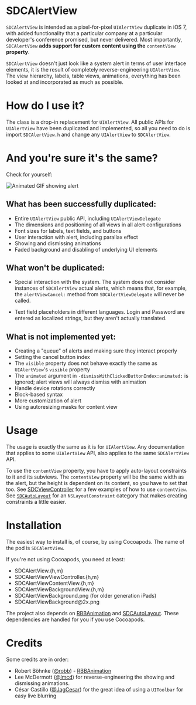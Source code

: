 SDCAlertView
============
`SDCAlertView` is intended as a pixel-for-pixel `UIAlertView` duplicate in iOS 7, with added functionality that a particular company at a particular developer's conference promised, but never delivered. Most importantly, `SDCAlertView` **adds support for custom content using the** `contentView` **property**.

`SDCAlertView` doesn't just look like a system alert in terms of user interface elements, it is the result of completely reverse-engineering `UIAlertView`. The view hierarchy, labels, table views, animations, everything has been looked at and incorporated as much as possible.

How do I use it?
================
The class is a drop-in replacement for `UIAlertView`. All public APIs for `UIAlertView` have been duplicated and implemented, so all you need to do is import `SDCAlertView.h` and change any `UIAlertView` to `SDCAlertView`.

And you're sure it's the same?
==============================
Check for yourself:

![Animated GIF showing alert](http://scott90.github.io/SDCAlertView/ProgressViewAlert.gif)

What has been successfully duplicated:
--------------------------------------

- Entire `UIAlertView` public API, including `UIAlertViewDelegate`
- The dimensions and positioning of all views in all alert configurations
- Font sizes for labels, text fields, and buttons
- User interaction with alert, including parallax effect
- Showing and dismissing animations
- Faded background and disabling of underlying UI elements

What won't be duplicated:
-------------------------

- Special interaction with the system. The system does not consider instances of `SDCAlertView` actual alerts, which means that, for example, the `alertViewCancel:` method from `SDCAlertViewDelegate` will never be called.

- Text field placeholders in different languages. Login and Password are entered as localized strings, but they aren't actually translated.

What is not implemented yet:
----------------------------

- Creating a "queue" of alerts and making sure they interact properly
- Setting the cancel button index
- The `visible` property does not behave exactly the same as `UIAlertView`'s `visible` property
- The `animated` argument in `-dismissWithClickedButtonIndex:animated:` is ignored; alert views will always dismiss with animation
- Handle device rotations correctly
- Block-based syntax
- More customization of alert
- Using autoresizing masks for content view

Usage
=====
The usage is exactly the same as it is for `UIAlertView`. Any documentation that applies to some `UIAlertView` API, also applies to the same `SDCAlertView` API.

To use the `contentView` property, you have to apply auto-layout constraints to it and its subviews. The `contentView` property will be the same width as the alert, but the height is dependent on its content, so you have to set that too. See [SDCViewController](SDCAlertView/SDCViewController.m) for a few examples of how to use `contentView`. See [`SDCAutoLayout`](https://github.com/Scott90/SDCAutoLayout) for an `NSLayoutConstraint` category that makes creating constraints a little easier.

Installation
============
The easiest way to install is, of course, by using Cocoapods. The name of the pod is `SDCAlertView`.

If you're not using Cocoapods, you need at least:

- SDCAlertView.{h,m}
- SDCAlertViewViewController.{h,m}
- SDCAlertViewContentView.{h,m}
- SDCAlertViewBackgroundView.{h,m}
- SDCAlertViewBackground.png (for older generation iPads)
- SDCAlertViewBackground&#064;2x.png

The project also depends on [RBBAnimation](https://github.com/robb/RBBAnimation) and [SDCAutoLayout](https://github.com/Scott90/SDCAutoLayout). These dependencies are handled for you if you use Cocoapods.


Credits
=======

Some credits are in order:

- Robert Böhnke ([@robb](https://github.com/robb)) - [RBBAnimation](https://github.com/robb/RBBAnimation)
- Lee McDermott ([@lmcd](https://github.com/lmcd)) for reverse-engineering the showing and dismissing animations.
- César Castillo ([@JagCesar](https://github.com/JagCesar)) for the great idea of using a `UIToolbar` for easy live blurring